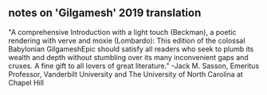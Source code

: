 ## notes on 'Gilgamesh' 2019 translation

"A comprehensive Introduction with a light touch (Beckman), a poetic rendering with verve and moxie (Lombardo): This edition of the colossal Babylonian GilgameshEpic should satisfy all readers who seek to plumb its wealth and depth without stumbling over its many inconvenient gaps and cruxes. A fine gift to all lovers of great literature."
-Jack M. Sasson, Emeritus Professor, Vanderbilt University and The University of North Carolina at Chapel Hill
